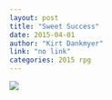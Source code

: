 ```yaml
---
layout: post
title: "Sweet Success"
date: 2015-04-01
author: "Kirt Dankmyer"
link: "no link"
categories: 2015 rpg
---
```

![]({{site.url}}/2015images/SweetSuccess.jpg)
